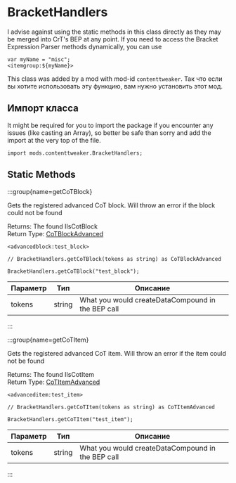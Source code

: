 # BracketHandlers

I advise against using the static methods in this class directly as they may be merged into CrT's BEP at any point. If you need to access the Bracket Expression Parser methods dynamically, you can use
 ```zencode
 var myName = "misc";
 <itemgroup:${myName}>
 ```

This class was added by a mod with mod-id `contenttweaker`. Так что если вы хотите использовать эту функцию, вам нужно установить этот мод.

## Импорт класса

It might be required for you to import the package if you encounter any issues (like casting an Array), so better be safe than sorry and add the import at the very top of the file.
```zenscript
import mods.contenttweaker.BracketHandlers;
```


## Static Methods

:::group{name=getCoTBlock}

Gets the registered advanced CoT block. Will throw an error if the block could not be found

Returns: The found IIsCotBlock  
Return Type: [CoTBlockAdvanced](/mods/contenttweaker/API/block/advance/CoTBlockAdvanced)

```zenscript
<advancedblock:test_block>

// BracketHandlers.getCoTBlock(tokens as string) as CoTBlockAdvanced

BracketHandlers.getCoTBlock("test_block");
```

| Параметр | Тип    | Описание                                          |
| -------- | ------ | ------------------------------------------------- |
| tokens   | string | What you would createDataCompound in the BEP call |


:::

:::group{name=getCoTItem}

Gets the registered advanced CoT item. Will throw an error if the item could not be found

Returns: The found IIsCotItem  
Return Type: [CoTItemAdvanced](/mods/contenttweaker/API/item/advance/CoTItemAdvanced)

```zenscript
<advanceditem:test_item>

// BracketHandlers.getCoTItem(tokens as string) as CoTItemAdvanced

BracketHandlers.getCoTItem("test_item");
```

| Параметр | Тип    | Описание                                          |
| -------- | ------ | ------------------------------------------------- |
| tokens   | string | What you would createDataCompound in the BEP call |


:::

